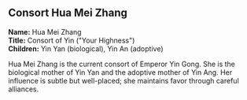 ## Consort Hua Mei Zhang  
**Name:** Hua Mei Zhang  
**Title:** Consort of Yin ("Your Highness")  
**Children:** Yin Yan (biological), Yin An (adoptive)

Hua Mei Zhang is the current consort of Emperor Yin Gong. She is the biological mother of Yin Yan and the adoptive mother of Yin Ang. Her influence is subtle but well-placed; she maintains favor through careful alliances.
